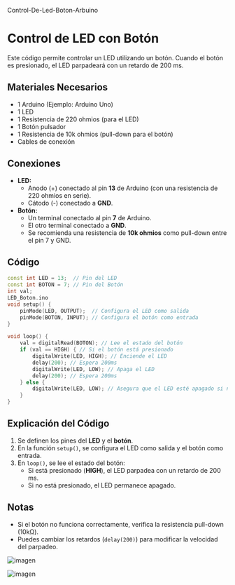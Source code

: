 Control-De-Led-Boton-Arbuino
# Control de LED con Botón

Este código permite controlar un LED utilizando un botón. Cuando el botón es presionado, el LED parpadeará con un retardo de 200 ms.

## Materiales Necesarios
- 1 Arduino (Ejemplo: Arduino Uno)
- 1 LED
- 1 Resistencia de 220 ohmios (para el LED)
- 1 Botón pulsador
- 1 Resistencia de 10k ohmios (pull-down para el botón)
- Cables de conexión

## Conexiones
- **LED:**
  - Anodo (+) conectado al pin **13** de Arduino (con una resistencia de 220 ohmios en serie).
  - Cátodo (-) conectado a **GND**.
- **Botón:**
  - Un terminal conectado al pin **7** de Arduino.
  - El otro terminal conectado a **GND**.
  - Se recomienda una resistencia de **10k ohmios** como pull-down entre el pin 7 y GND.

## Código
```cpp
const int LED = 13;  // Pin del LED
const int BOTON = 7; // Pin del Botón
int val;
LED_Boton.ino
void setup() {
    pinMode(LED, OUTPUT);  // Configura el LED como salida
    pinMode(BOTON, INPUT); // Configura el botón como entrada
}

void loop() {
    val = digitalRead(BOTON); // Lee el estado del botón
    if (val == HIGH) { // Si el botón está presionado
        digitalWrite(LED, HIGH); // Enciende el LED
        delay(200); // Espera 200ms
        digitalWrite(LED, LOW); // Apaga el LED
        delay(200); // Espera 200ms
    } else {
        digitalWrite(LED, LOW); // Asegura que el LED esté apagado si no se presiona el botón
    }
}
```

## Explicación del Código
1. Se definen los pines del **LED** y el **botón**.
2. En la función `setup()`, se configura el LED como salida y el botón como entrada.
3. En `loop()`, se lee el estado del botón:
   - Si está presionado (**HIGH**), el LED parpadea con un retardo de 200 ms.
   - Si no está presionado, el LED permanece apagado.

## Notas
- Si el botón no funciona correctamente, verifica la resistencia pull-down (10kΩ).
- Puedes cambiar los retardos (`delay(200)`) para modificar la velocidad del parpadeo.

![imagen](https://github.com/user-attachments/assets/32f6659b-8a97-44c7-b05a-d5b37e68dd5e)

![imagen](https://github.com/user-attachments/assets/2645c522-7030-4c13-a4eb-e7ee1249eb24)

